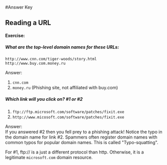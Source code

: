 #Answer Key

## Reading a URL
#### Exercise:

##### What are the top-level domain names for these URLs:

```
http://www.cnn.com/tiger-woods/story.html   
http://www.buy.com.money.ru
```

Answer:

1. `cnn.com`
2. `money.ru` (Phishing site, not affiliated with buy.com)


##### Which link will you click on? #1 or #2

1. `ftp://ftp.microsoft.com/software/patches/fixit.exe`
2. `http://www.micosoft.com/software/patches/fixit.exe`

Answer:  
If you answered #2 then you fell prey to a phishing attack! Notice the typo in the domain name for link #2. Spammers often register domain names with common typos for popular domain names. This is called "Typo-squatting".

For #1, ftp:// is a just a different protocol than http. Otherwise, it is a legitimate `microsoft.com` domain resource.
